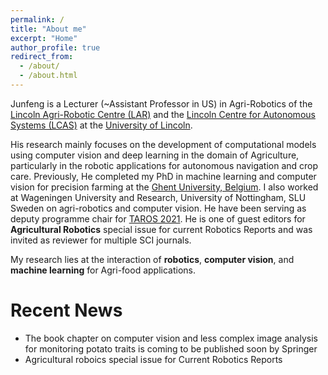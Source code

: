 ```yaml
---
permalink: /
title: "About me"
excerpt: "Home"
author_profile: true
redirect_from: 
  - /about/
  - /about.html
---
```


Junfeng is a Lecturer (~Assistant Professor in US) in Agri-Robotics of the <a href="https://lar.lincoln.ac.uk/" target="_blank" rel="noopener noreferrer">Lincoln Agri-Robotic Centre (LAR)</a> and the  <a href="https://lcas.lincoln.ac.uk/wp/people/" target="_blank" rel="noopener noreferrer">Lincoln Centre for Autonomous Systems (LCAS)</a> at the <a href="https://www.lincoln.ac.uk/home/" target="_blank" rel="noopener noreferrer">University of Lincoln</a>.

His research mainly focuses on the development of computational models using computer vision and deep learning in the domain of Agriculture, particularly in the robotic applications for autonomous navigation and crop care. Previously, He completed my PhD in machine learning and computer vision for precision farming at the <a href="https://www.ugent.be/en" target="_blank" rel="noopener noreferrer">Ghent University, Belgium</a>. I also worked at Wageningen University and Research, University of Nottingham, SLU Sweden on agri-robotics and computer vision. He have been serving as deputy programme chair for <a href="https://lcas.lincoln.ac.uk/wp/taros-2021/" target="_blank" rel="noopener noreferrer">TAROS 2021</a>. He is one of guest editors for **Agricultural Robotics** special issue for current Robotics Reports and was invited as reviewer for multiple SCI journals.

My research lies at the interaction of **robotics**, **computer vision**, and **machine learning** for Agri-food applications.



Recent News
======
* The book chapter on computer vision and less complex image analysis for monitoring potato traits is coming to be published soon by Springer 
* Agricultural roboics special issue for Current Robotics Reports 
